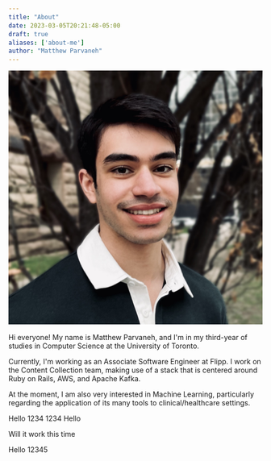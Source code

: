 ```yaml
---
title: "About"
date: 2023-03-05T20:21:48-05:00
draft: true
aliases: ['about-me']
author: "Matthew Parvaneh"
---
```


![An image of Matthew Parvaneh](/assets/images/matthew_profile_pic.jpg "Matthew")

Hi everyone! My name is Matthew Parvaneh, and I'm in my third-year of studies in Computer Science at the University of Toronto.

Currently, I'm working as an Associate Software Engineer at Flipp. I work on the Content Collection team, making use of a stack that is centered around Ruby on Rails, AWS, and Apache Kafka.

At the moment, I am also very interested in Machine Learning, particularly regarding the application of its many tools to clinical/healthcare settings.

Hello
1234
1234
Hello

Will it work this time

Hello
12345